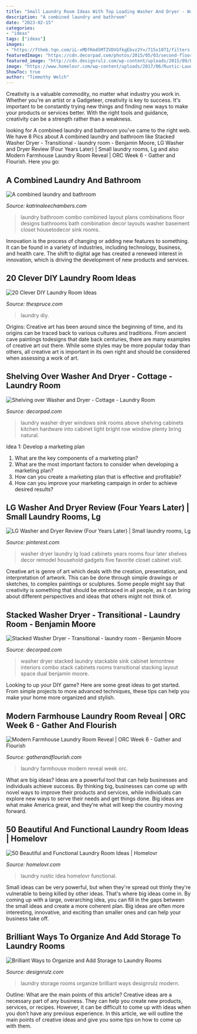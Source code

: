 ```yaml
---
title: "Small Laundry Room Ideas With Top Loading Washer And Dryer - Washer Dryer Stacked Laundry Stackable Sink Cabinet Lemontree Interiors Combo Stack Cabinets Rooms Transitional Stacking Layout Space Dual Benjamin Moore"
description: "A combined laundry and bathroom"
date: "2023-02-15"
categories:
- "ideas"
tags: ["ideas"]
images:
- "https://fthmb.tqn.com/iL-xMDfKm45MTZVDVGfkgEbvz2Y=/715x1071/filters:fill(auto,1)/LaundryRoomMakeoverVintageRevivals11-57704af83df78cb62c8b58e3.jpg"
featuredImage: "https://cdn.decorpad.com/photos/2015/05/03/second-floor-laundry-room-washer-dryer-below-shelving-gold-gooseneck-faucet.jpg"
featured_image: "http://cdn.designrulz.com/wp-content/uploads/2015/09/Laundry-Room-Storage-Ideas-designrulz-3.jpg"
image: "https://www.homelovr.com/wp-content/uploads/2017/06/Rustic-Laundry-Room-Idea.jpg"
ShowToc: true
author: "Timmothy Welch"
---
```



Creativity is a valuable commodity, no matter what industry you work in. Whether you're an artist or a Gadgeteer, creativity is key to success. It's important to be constantly trying new things and finding new ways to make your products or services better. With the right tools and guidance, creativity can be a strength rather than a weakness.

	

		
looking for A combined laundry and bathroom you've came to the right web. We have 8 Pics about A combined laundry and bathroom like Stacked Washer Dryer - Transitional - laundry room - Benjamin Moore, LG Washer and Dryer Review (Four Years Later) | Small laundry rooms, Lg and also Modern Farmhouse Laundry Room Reveal | ORC Week 6 - Gather and Flourish. Here you go:
		
    
## A Combined Laundry And Bathroom

<img loading=lazy src="https://www.katrinaleechambers.com/wp-content/uploads/2016/08/b204496b84da5b053fa962df72e66e10.jpg" onerror="this.onerror=null;this.src='https://tse2.mm.bing.net/th?id=OIP.A6WRofiKo9-04N6WwR1BjwHaLH&amp;pid=15.1';" alt="A combined laundry and bathroom">

_Source: katrinaleechambers.com_

>laundry bathroom combo combined layout plans combinations floor designs bathrooms bath combination decor layouts washer basement closet housetodecor sink rooms. 

	

Innovation is the process of changing or adding new features to something. It can be found in a variety of industries, including technology, business, and health care. The shift to digital age has created a renewed interest in innovation, which is driving the development of new products and services.

    
## 20 Clever DIY Laundry Room Ideas

<img loading=lazy src="https://fthmb.tqn.com/iL-xMDfKm45MTZVDVGfkgEbvz2Y=/715x1071/filters:fill(auto,1)/LaundryRoomMakeoverVintageRevivals11-57704af83df78cb62c8b58e3.jpg" onerror="this.onerror=null;this.src='https://tse1.mm.bing.net/th?id=OIP.mUPwdd2g5E6WJftluY7C7AHaLG&amp;pid=15.1';" alt="20 Clever DIY Laundry Room Ideas">

_Source: thespruce.com_

>laundry diy. 

	

Origins:
Creative art has been around since the beginning of time, and its origins can be traced back to various cultures and traditions. From ancient cave paintings todesigns that date back centuries, there are many examples of creative art out there. While some styles may be more popular today than others, all creative art is important in its own right and should be considered when assessing a work of art.

    
## Shelving Over Washer And Dryer - Cottage - Laundry Room

<img loading=lazy src="https://cdn.decorpad.com/photos/2015/05/03/second-floor-laundry-room-washer-dryer-below-shelving-gold-gooseneck-faucet.jpg" onerror="this.onerror=null;this.src='https://tse3.mm.bing.net/th?id=OIP.aTUDHmXhOz85K0oyN4JyVQHaKd&amp;pid=15.1';" alt="Shelving over Washer and Dryer - Cottage - Laundry Room">

_Source: decorpad.com_

>laundry washer dryer windows sink rooms above shelving cabinets kitchen hardware into cabinet light bright row window plenty bring natural. 

	

Idea 1: Develop a marketing plan
1. What are the key components of a marketing plan? 
2. What are the most important factors to consider when developing a marketing plan? 
3. How can you create a marketing plan that is effective and profitable? 
4. How can you improve your marketing campaign in order to achieve desired results?

    
## LG Washer And Dryer Review (Four Years Later) | Small Laundry Rooms, Lg

<img loading=lazy src="https://i.pinimg.com/736x/9f/e4/ff/9fe4ff10f3fb0776f77d88c0d098a74e--top-load-washer-laundry-room-laundry-closet.jpg" onerror="this.onerror=null;this.src='https://tse1.mm.bing.net/th?id=OIP.LEJblbN1GsLVp7X8eElOCQHaLH&amp;pid=15.1';" alt="LG Washer and Dryer Review (Four Years Later) | Small laundry rooms, Lg">

_Source: pinterest.com_

>washer dryer laundry lg load cabinets years rooms four later shelves decor remodel household gadgets five favorite closet cabinet visit. 

	

Creative art is genre of art which deals with the creation, presentation, and interpretation of artwork. This can be done through simple drawings or sketches, to complex paintings or sculptures. Some people might say that creativity is something that should be embraced in all people, as it can bring about different perspectives and ideas that others might not think of.

    
## Stacked Washer Dryer - Transitional - Laundry Room - Benjamin Moore

<img loading=lazy src="https://cdn.decorpad.com/photos/2014/09/24/2fb0acb995a5.jpg" onerror="this.onerror=null;this.src='https://tse2.mm.bing.net/th?id=OIP.OgmIpUqhX1zdGOqGPojMnwDHEs&amp;pid=15.1';" alt="Stacked Washer Dryer - Transitional - laundry room - Benjamin Moore">

_Source: decorpad.com_

>washer dryer stacked laundry stackable sink cabinet lemontree interiors combo stack cabinets rooms transitional stacking layout space dual benjamin moore. 

	

Looking to up your DIY game? Here are some great ideas to get started. From simple projects to more advanced techniques, these tips can help you make your home more organized and stylish.

    
## Modern Farmhouse Laundry Room Reveal | ORC Week 6 - Gather And Flourish

<img loading=lazy src="https://www.gatherandflourish.com/wp-content/uploads/2017/05/Modern-Farmhouse-Laundry-Room-10.jpg" onerror="this.onerror=null;this.src='https://tse4.mm.bing.net/th?id=OIP.pyw_QP31GSIwsrEHHCgJ4AHaLH&amp;pid=15.1';" alt="Modern Farmhouse Laundry Room Reveal | ORC Week 6 - Gather and Flourish">

_Source: gatherandflourish.com_

>laundry farmhouse modern reveal week orc. 

	

What are big ideas?
Ideas are a powerful tool that can help businesses and individuals achieve success. By thinking big, businesses can come up with novel ways to improve their products and services, while individuals can explore new ways to serve their needs and get things done. Big ideas are what make America great, and they’re what will keep the country moving forward.

    
## 50 Beautiful And Functional Laundry Room Ideas | Homelovr

<img loading=lazy src="https://www.homelovr.com/wp-content/uploads/2017/06/Rustic-Laundry-Room-Idea.jpg" onerror="this.onerror=null;this.src='https://tse1.mm.bing.net/th?id=OIP.OMHQaVMMuRuT-iT4PFq_EAHaLH&amp;pid=15.1';" alt="50 Beautiful and Functional Laundry Room Ideas | Homelovr">

_Source: homelovr.com_

>laundry rustic idea homelovr functional. 

	

Small ideas can be very powerful, but when they're spread out thinly they're vulnerable to being killed by other ideas. That's where big ideas come in. By coming up with a large, overarching idea, you can fill in the gaps between the small ideas and create a more coherent plan. Big ideas are often more interesting, innovative, and exciting than smaller ones and can help your business take off.

    
## Brilliant Ways To Organize And Add Storage To Laundry Rooms

<img loading=lazy src="http://cdn.designrulz.com/wp-content/uploads/2015/09/Laundry-Room-Storage-Ideas-designrulz-3.jpg" onerror="this.onerror=null;this.src='https://tse1.mm.bing.net/th?id=OIP.OzyuKD2pv6X4u4aeCug_ZQHaHn&amp;pid=15.1';" alt="Brilliant Ways to Organize and Add Storage to Laundry Rooms">

_Source: designrulz.com_

>laundry storage rooms organize brilliant ways designrulz modern. 

	

Outline: What are the main points of this article?
Creative ideas are a necessary part of any business. They can help you create new products, services, or recipes. However, it can be difficult to come up with ideas when you don’t have any previous experience. In this article, we will outline the main points of creative ideas and give you some tips on how to come up with them.

